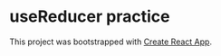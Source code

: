 # useReducer practice

This project was bootstrapped with [Create React App](https://github.com/facebook/create-react-app).

